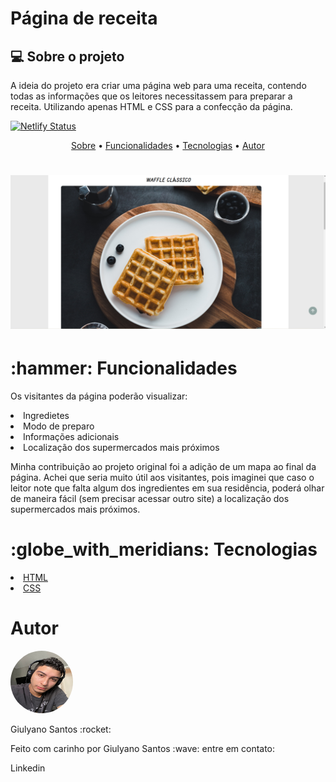 # Página de receita 

## :computer: Sobre o projeto
<p id="sobre">A ideia do projeto era criar uma página web para uma receita, contendo todas as informações que os leitores necessitassem para preparar a receita. Utilizando apenas HTML e CSS para a confecção da página. </p>

[![Netlify Status](https://api.netlify.com/api/v1/badges/10a5cf43-3ce5-46d7-a6bd-af1cea83d86e/deploy-status)](https://app.netlify.com/sites/paginadereceita/deploys)

<p align="center">
 <a href="#sobre">Sobre</a> •
 <a href="#functions">Funcionalidades</a> • 
 <a href="#tecnologias">Tecnologias</a> •  
 <a href="#autor">Autor</a> 
</p>


<h1 align="center">
  <img alt="Prévia do site" title="#paginadereceita" src="/assets/banner-github.png" />
</h1>

<h1 id="functions"> :hammer: Funcionalidades</h1>
<p>Os visitantes da página poderão visualizar: </p>
<li> Ingredietes </li>
<li>  Modo de preparo </li>
<li>  Informações adicionais </li>
<li>  Localização dos supermercados mais próximos </li>
<p> Minha contribuição ao projeto original foi a adição de um mapa ao final da página. Achei que seria muito útil aos visitantes, pois imaginei que caso o leitor note que falta algum dos ingredientes em sua residência, poderá olhar de maneira fácil (sem precisar acessar outro site) a localização dos supermercados mais próximos.</p>


<h1 id="tecnologias"> :globe_with_meridians: Tecnologias</h1>
<li><a href='https://developer.mozilla.org/en-US/docs/Web/HTML' target='_blank'> HTML </a></li>
<li><a href='https://developer.mozilla.org/en-US/docs/Web/CSS' target='_blank'> CSS </a></li>

<h1 id='autor'> Autor </h1>
<img src='/assets/autor-photo.jpeg' width='100px' height='100px' alt='foto do autor da página web' style="border-radius: 50%;">
<p> Giulyano Santos :rocket: </p>
<p> Feito com carinho por Giulyano Santos :wave: entre em contato: </p>
<a href='https://www.linkedin.com/in/giulyano-santos-a92b6917b/' style='text-decoration:none;' target="_blank" > Linkedin </a>

